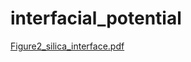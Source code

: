 # interfacial_potential
[Figure2_silica_interface.pdf](https://github.com/rowanwalker96/interfacial_potential/files/8207100/Figure2_silica_interface.pdf)
